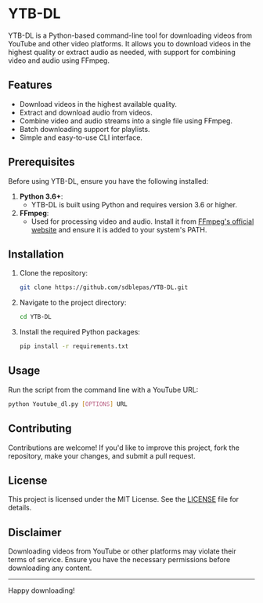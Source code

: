 
# YTB-DL

YTB-DL is a Python-based command-line tool for downloading videos from YouTube and other video platforms. It allows you to download videos in the highest quality or extract audio as needed, with support for combining video and audio using FFmpeg.

## Features

- Download videos in the highest available quality.
- Extract and download audio from videos.
- Combine video and audio streams into a single file using FFmpeg.
- Batch downloading support for playlists.
- Simple and easy-to-use CLI interface.

## Prerequisites

Before using YTB-DL, ensure you have the following installed:

1. **Python 3.6+**:
   - YTB-DL is built using Python and requires version 3.6 or higher.
2. **FFmpeg**:
   - Used for processing video and audio. Install it from [FFmpeg's official website](https://ffmpeg.org/download.html) and ensure it is added to your system's PATH.

## Installation

1. Clone the repository:

   ```bash
   git clone https://github.com/sdblepas/YTB-DL.git
   ```

2. Navigate to the project directory:

   ```bash
   cd YTB-DL
   ```

3. Install the required Python packages:

   ```bash
   pip install -r requirements.txt
   ```

## Usage

Run the script from the command line with a YouTube URL:

```bash
python Youtube_dl.py [OPTIONS] URL
```


## Contributing

Contributions are welcome! If you'd like to improve this project, fork the repository, make your changes, and submit a pull request.

## License

This project is licensed under the MIT License. See the [LICENSE](LICENSE) file for details.

## Disclaimer

Downloading videos from YouTube or other platforms may violate their terms of service. Ensure you have the necessary permissions before downloading any content.

---

Happy downloading!

